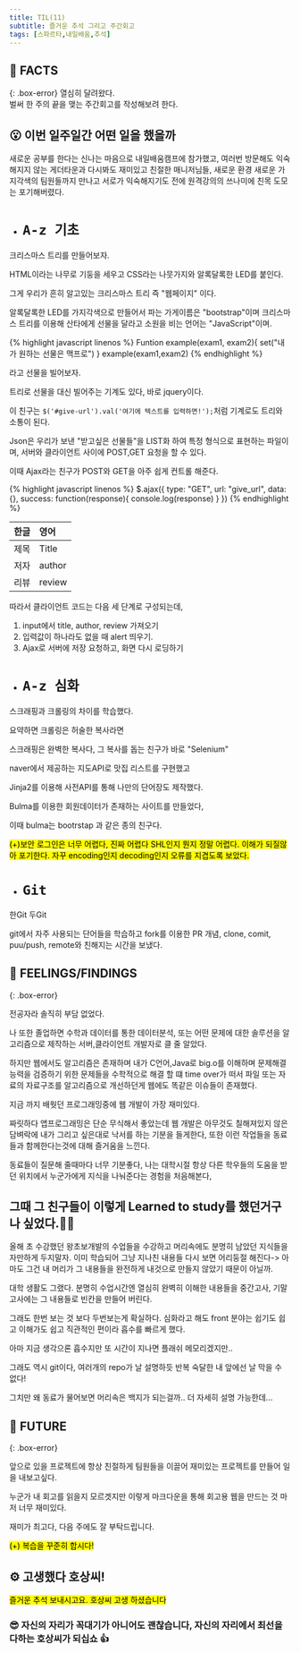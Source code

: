 ```yaml
---
title: TIL(11)
subtitle: 즐거운 추석 그리고 주간회고
tags: [스파르타,내일배움,추석]
---
```

## 📌 FACTS
{: .box-error}
열심히 달려왔다.  
벌써 한 주의 끝을 맺는 주간회고를 작성해보려 한다.



## 😮 이번 일주일간 어떤 일을 했을까
새로운 공부를 한다는 신나는 마음으로 내일배움캠프에 참가했고, 여러번 방문해도 익숙해지지 않는 게더타운과 다시봐도 재미있고 친절한 매니저님들, 새로운 환경 새로운 가지각색의 팀원들까지 만나고 서로가 익숙해지기도 전에 원격강의의 쓰나미에 친목 도모는 포기해버렸다.

* # `A-z 기초`


크리스마스 트리를 만들어보자.

HTML이라는 나무로 기둥을 세우고 CSS라는 나뭇가지와 알록달록한 LED를 붙인다.

그게 우리가 흔히 알고있는 크리스마스 트리 즉 "웹페이지" 이다.

알록달록한 LED를 가지각색으로 만들어서 파는 가게이름은 "bootstrap"이며 크리스마스 트리를 이용해 산타에게 선물을 달라고 소원을 비는 언어는 "JavaScript"이며.

{% highlight javascript linenos %}
Funtion example(exam1, exam2){
  set("내가 원하는 선물은 맥프로")
} example(exam1,exam2)
{% endhighlight %}



라고 선물을 빌어보자.

트리로 선물을 대신 빌어주는 기계도 있다, 바로 jquery이다.

이 친구는 `$('#give-url').val('여기에 텍스트를 입력하면!');`처럼 기계로도 트리와 소통이 된다.

Json은 우리가 보낸 "받고싶은 선물들"을 LIST화 하여 특정 형식으로 표현하는 파일이며,
서버와 클라이언트 사이에 POST,GET 요청을 할 수 있다.

이때 Ajax라는 친구가 POST와 GET을 아주 쉽게 컨트롤 해준다.

{% highlight javascript linenos %}
$.ajax({
  type: "GET",
  url: "give_url",
  data: {},
  success: function(response){
    console.log(response)
  }
})
{% endhighlight %}


| 한글 | 영어 |
| :------ |:--- |
| 제목 | Title |
| 저자 | author |
| 리뷰 | review |

따라서 클라이언트 코드는 다음 세 단계로 구성되는데,

1. input에서 title, author, review 가져오기
2. 입력값이 하나라도 없을 때 alert 띄우기.
3. Ajax로 서버에 저장 요청하고, 화면 다시 로딩하기



* # `A-z 심화`


스크래핑과 크롤링의 차이를 학습했다.

요약하면 크롤링은 허술한 복사라면

스크래핑은 완벽한 복사다, 그 복사를 돕는 친구가 바로 "Selenium"

naver에서 제공하는 지도API로 맛집 리스트를 구현했고

Jinja2를 이용해 사전API를 통해 나만의 단어장도 제작했다.

Bulma를 이용한 회원데이터가 존재하는 사이트를 만들었다,

이때 bulma는 bootrstap 과 같은 종의 친구다.

<mark> (+)보안 로그인은 너무 어렵다,
진짜 어렵다 SHL인지 뭔지 정말 어렵다.
이해가 되질않아 포기한다.
자꾸 encoding인지 decoding인지 오류를 지겹도록 보았다.</mark>



* # `Git`

한Git 두Git

git에서 자주 사용되는 단어들을 학습하고
fork를 이용한 PR 개념, clone, comit, puu/push, remote와 친해지는 시간을 보냈다.

## 📌 FEELINGS/FINDINGS
{: .box-error}

전공자라 솔직히 부담 없었다.


나 또한 졸업하면 수학과 데이터를 통한 데이터분석, 또는 어떤 문제에 대한 솔루션을 알고리즘으로 제작하는 서버,클라이언트 개발자로 클 줄 알았다.

하지만 웹에서도 알고리즘은 존재하며 내가 C언어,Java로 big.o를 이해하며 문제해결능력을 검증하기 위한 문제들을 수학적으로 해결 할 떄 time over가 떠서 파일 또는 자료의 자료구조를 알고리즘으로 개선하던게 웹에도 똑같은 이슈들이 존재했다.

지금 까지 배웟던 프로그래밍중에 웹 개발이 가장 재미있다.

짜릿하다 앱프로그래밍은 단순 무식해서 좋았는데 웹 개발은 아무것도 칠해져있지 않은 담벼락에 내가 그리고 싶은대로 낙서를 하는 기분을 들게한다, 또한 이런 작업들을 동료들과 함께한다는것에 대해 즐거움을 느낀다.

동료들이 질문해 줄때마다 너무 기분좋다, 나는 대학시절 항상 다른 학우들의 도움을 받던 위치에서 누군가에게 지식을 나눠준다는 경험을 처음해본다,

## 그때 그 친구들이 이렇게 Learned to study를 했던거구나 싶었다.👋👋


올해 초 수강했던 왕초보개발의 수업들을 수강하고 머리속에도 분명히 남았던 지식들을 자만하게 두지말자. 이미 학습되어 그냥 지나친 내용들 다시 보면 어리둥절 해진다-> 아마도 그건 내 머리가 그 내용들을 완전하게 내것으로 만들지 않았기 때문이 아닐까.

대학 생활도 그랬다. 분명히 수업시간엔 열심히 완벽히 이해한 내용들을 중간고사, 기말고사에는 그 내용들로 빈칸을 만들어 버린다.

그래도 한번 보는 것 보다 두번보는게 확실하다.
 심화라고 해도 front 분야는 쉽기도 쉽고 이해가도 쉽고 직관적인 편이라 흡수를 빠르게 했다.

 아마 지금 생각으론 흡수지만 또 시간이 지나면 플래쉬 메모리겠지만..

  그래도 역시 git이다, 여러개의 repo가 날 설명하듯 반복 숙달한 내 앞에선 날 막을 수 없다!

 그치만 왜 동료가 물어보면 머리속은 백지가 되는걸까.. 더 자세히 설명 가능한데...



## 📌 FUTURE
{: .box-error}

앞으로 있을 프로젝트에 항상 친절하게 팀원들을 이끌어 재미있는 프로젝트를 만들어 일을 내보고싶다.

누군가 내 회고를 읽을지 모르겟지만
이렇게 마크다운을 통해 회고용 웹을 만드는 것 마저 너무 재미있다.

재미가 최고다, 다음 주에도 잘 부탁드립니다.

<mark> (+) 복습을 꾸준히 합시다! </mark>



## ⚙️ 고생했다 호상씨!
<mark>즐거운 추석 보내시고요.
호상씨 고생 하셨습니다</mark>

### 😎 자신의 자리가 꼭대기가 아니어도 괜찮습니다, 자신의 자리에서 최선을 다하는 호상씨가 되십쇼 👍
